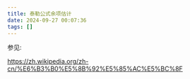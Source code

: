 ```yaml
---
title: 泰勒公式余项估计
date: 2024-09-27 00:07:36
tags: []
---
```

参见:

https://zh.wikipedia.org/zh-cn/%E6%B3%B0%E5%8B%92%E5%85%AC%E5%BC%8F
